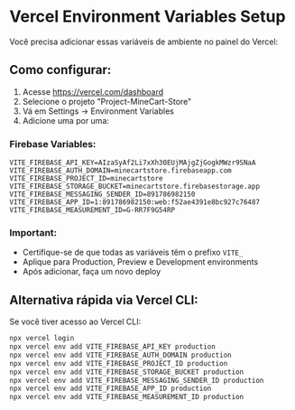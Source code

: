 # Vercel Environment Variables Setup

Você precisa adicionar essas variáveis de ambiente no painel do Vercel:

## Como configurar:

1. Acesse https://vercel.com/dashboard
2. Selecione o projeto "Project-MineCart-Store" 
3. Vá em Settings → Environment Variables
4. Adicione uma por uma:

### Firebase Variables:

```
VITE_FIREBASE_API_KEY=AIzaSyAf2Li7xXh30EUjMAjgZjGogkMWzr9SNaA
VITE_FIREBASE_AUTH_DOMAIN=minecartstore.firebaseapp.com
VITE_FIREBASE_PROJECT_ID=minecartstore
VITE_FIREBASE_STORAGE_BUCKET=minecartstore.firebasestorage.app
VITE_FIREBASE_MESSAGING_SENDER_ID=891786982150
VITE_FIREBASE_APP_ID=1:891786982150:web:f52ae4391e8bc927c76487
VITE_FIREBASE_MEASUREMENT_ID=G-RR7F9G54RP
```

### Important:
- Certifique-se de que todas as variáveis têm o prefixo `VITE_`
- Aplique para Production, Preview e Development environments
- Após adicionar, faça um novo deploy

## Alternativa rápida via Vercel CLI:

Se você tiver acesso ao Vercel CLI:

```bash
npx vercel login
npx vercel env add VITE_FIREBASE_API_KEY production
npx vercel env add VITE_FIREBASE_AUTH_DOMAIN production
npx vercel env add VITE_FIREBASE_PROJECT_ID production
npx vercel env add VITE_FIREBASE_STORAGE_BUCKET production
npx vercel env add VITE_FIREBASE_MESSAGING_SENDER_ID production
npx vercel env add VITE_FIREBASE_APP_ID production
npx vercel env add VITE_FIREBASE_MEASUREMENT_ID production
```
